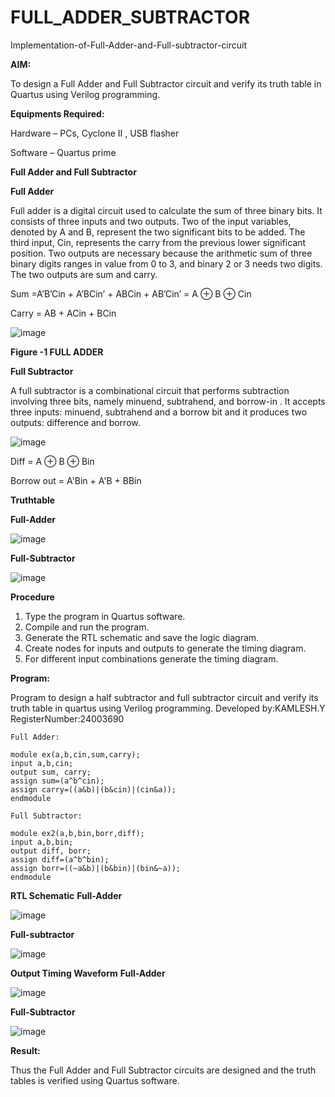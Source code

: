 # FULL_ADDER_SUBTRACTOR

Implementation-of-Full-Adder-and-Full-subtractor-circuit

**AIM:**

To design a Full Adder and Full Subtractor circuit and verify its truth table in Quartus using Verilog programming.

**Equipments Required:**

Hardware – PCs, Cyclone II , USB flasher

Software – Quartus prime

**Full Adder and Full Subtractor**

**Full Adder**

Full adder is a digital circuit used to calculate the sum of three binary bits. It consists of three inputs and two outputs. Two of the input variables, denoted by A and B, represent the two significant bits to be added. The third input, Cin, represents the carry from the previous lower significant position. Two outputs are necessary because the arithmetic sum of three binary digits ranges in value from 0 to 3, and binary 2 or 3 needs two digits. The two outputs are sum and carry.

Sum =A’B’Cin + A’BCin’ + ABCin + AB’Cin’ = A ⊕ B ⊕ Cin 

Carry = AB + ACin + BCin

![image](https://github.com/naavaneetha/FULL_ADDER_SUBTRACTOR/assets/154305477/0f30ba51-5ffb-4198-845f-18e054f675e7)

**Figure -1 FULL ADDER**

**Full Subtractor**

A full subtractor is a combinational circuit that performs subtraction involving three bits, namely minuend, subtrahend, and borrow-in . It accepts three inputs: minuend, subtrahend and a borrow bit and it produces two outputs: difference and borrow.

![image](https://github.com/naavaneetha/FULL_ADDER_SUBTRACTOR/assets/154305477/02b24f51-ab51-4304-9ad6-7b81ffc1ead5)

Diff = A ⊕ B ⊕ Bin 

Borrow out = A'Bin + A'B + BBin

**Truthtable**

**Full-Adder**

![image](https://github.com/user-attachments/assets/dfb50ff5-5e11-4420-b889-8c7f4defc42b)

**Full-Subtractor**

![image](https://github.com/user-attachments/assets/4c70e9ca-6a9f-49aa-b40e-8fd7e835cc00)



**Procedure**

1. Type the program in Quartus software.
2. Compile and run the program.
3. Generate the RTL schematic and save the logic diagram.
4. Create nodes for inputs and outputs to generate the timing diagram.
5. For different input combinations generate the timing diagram.

**Program:**

Program to design a half subtractor and full subtractor circuit and verify its truth table in quartus using Verilog programming. Developed by:KAMLESH.Y RegisterNumber:24003690
```
Full Adder: 

module ex(a,b,cin,sum,carry);
input a,b,cin;
output sum, carry;
assign sum=(a^b^cin);
assign carry=((a&b)|(b&cin)|(cin&a));
endmodule

Full Subtractor:

module ex2(a,b,bin,borr,diff);
input a,b,bin;
output diff, borr;
assign diff=(a^b^bin);
assign borr=((~a&b)|(b&bin)|(bin&~a));
endmodule
```


**RTL Schematic**
**Full-Adder**

![image](https://github.com/user-attachments/assets/1ebc9cff-76fb-485c-9023-e54780c844b3)

**Full-subtractor**

![image](https://github.com/user-attachments/assets/b975b85f-b4ed-423d-8998-704989605280)


**Output Timing Waveform**
**Full-Adder**

![image](https://github.com/user-attachments/assets/9c218313-48c8-4428-b323-810d3ec89969)

**Full-Subtractor**

![image](https://github.com/user-attachments/assets/f430f64a-f9aa-4af4-8a20-19e60d4dcb30)



**Result:**

Thus the Full Adder and Full Subtractor circuits are designed and the truth tables is verified using Quartus software.



